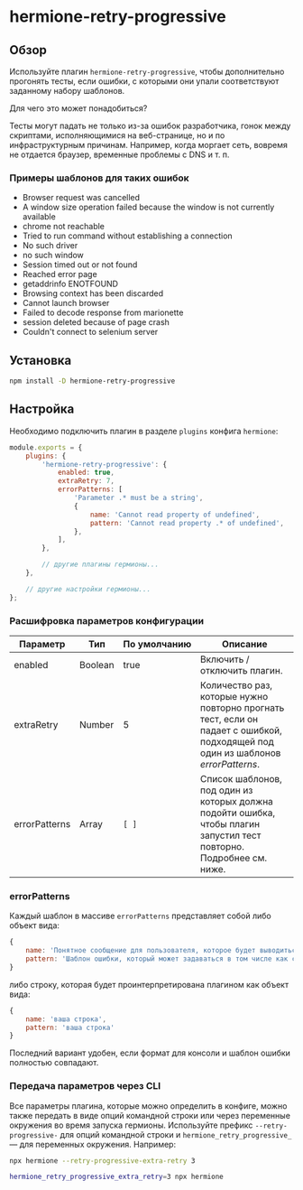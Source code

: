 # hermione-retry-progressive

## Обзор

Используйте плагин `hermione-retry-progressive`, чтобы дополнительно прогонять тесты, если ошибки, с которыми они упали соответствуют заданному набору шаблонов.

Для чего это может понадобиться?

Тесты могут падать не только из-за ошибок разработчика, гонок между скриптами, исполняющимися на веб-странице, но и по инфраструктурным причинам. Например, когда моргает сеть, вовремя не отдается браузер, временные проблемы с DNS и т. п.

### Примеры шаблонов для таких ошибок

* Browser request was cancelled
* A window size operation failed because the window is not currently available
* chrome not reachable
* Tried to run command without establishing a connection
* No such driver
* no such window
* Session timed out or not found
* Reached error page
* getaddrinfo ENOTFOUND
* Browsing context has been discarded
* Cannot launch browser
* Failed to decode response from marionette
* session deleted because of page crash
* Couldn't connect to selenium server

## Установка

```bash
npm install -D hermione-retry-progressive
```

## Настройка

Необходимо подключить плагин в разделе `plugins` конфига `hermione`:

```javascript
module.exports = {
    plugins: {
        'hermione-retry-progressive': {
            enabled: true,
            extraRetry: 7,
            errorPatterns: [
                'Parameter .* must be a string',
                {
                    name: 'Cannot read property of undefined',
                    pattern: 'Cannot read property .* of undefined',
                },
            ],
        },

        // другие плагины гермионы...
    },

    // другие настройки гермионы...
};
```

### Расшифровка параметров конфигурации

| **Параметр** | **Тип** | **По&nbsp;умолчанию** | **Описание** |
| ------------ | ------- | --------------------- | ------------ |
| enabled | Boolean | true | Включить / отключить плагин. |
| extraRetry | Number | 5 | Количество раз, которые нужно повторно прогнать тест, если он падает с ошибкой, подходящей под один из шаблонов _errorPatterns_. |
| errorPatterns | Array | `[ ]` | Список шаблонов, под один из которых должна подойти ошибка, чтобы плагин запустил тест повторно. Подробнее см. ниже. |

### errorPatterns

Каждый шаблон в массиве `errorPatterns` представляет собой либо объект вида:

```javascript
{
    name: 'Понятное сообщение для пользователя, которое будет выводиться в консоль',
    pattern: 'Шаблон ошибки, который может задаваться в том числе как строка для регулярного выражения'
}
```

либо строку, которая будет проинтерпретирована плагином как объект вида:

```javascript
{
    name: 'ваша строка',
    pattern: 'ваша строка'
}
```

Последний вариант удобен, если формат для консоли и шаблон ошибки полностью совпадают.

### Передача параметров через CLI

Все параметры плагина, которые можно определить в конфиге, можно также передать в виде опций командной строки или через переменные окружения во время запуска гермионы. Используйте префикс `--retry-progressive-` для опций командной строки и `hermione_retry_progressive_` &mdash; для переменных окружения. Например:

```bash
npx hermione --retry-progressive-extra-retry 3
```

```bash
hermione_retry_progressive_extra_retry=3 npx hermione
```

